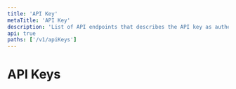 ```yaml
---
title: 'API Key'
metaTitle: 'API Key'
description: 'List of API endpoints that describes the API key as authentication entity'
api: true
paths: ['/v1/apiKeys']
---
```


# API Keys
